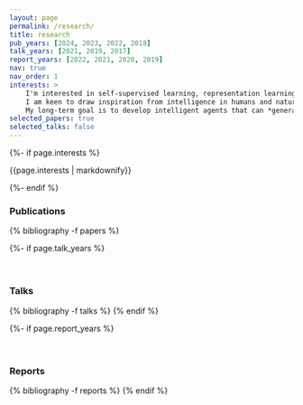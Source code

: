 ```yaml
---
layout: page
permalink: /research/
title: research
pub_years: [2024, 2023, 2022, 2018]
talk_years: [2021, 2019, 2017]
report_years: [2022, 2021, 2020, 2019]
nav: true
nav_order: 1
interests: >
    I'm interested in self-supervised learning, representation learning, curiosity-based exploration, and leveraging internet-scale models and data.
    I am keen to draw inspiration from intelligence in humans and nature---especially as a goal-post rather than a blueprint.
    My long-term goal is to develop intelligent agents that can *generalize* and *continually adapt* as robustly and efficiently as humans do, allowing them to be *safely* deployed in the real world.
selected_papers: true
selected_talks: false
---
```

<div class="publications">

{%- if page.interests %}
    <p>{{page.interests | markdownify}}</p>
{%- endif %}


<h3>Publications</h3>
{% bibliography -f papers %}

{%- if page.talk_years %}
    <br><br><br>
    <h3>Talks</h3>
    {% bibliography -f talks %}
{% endif %}

{%- if page.report_years %}
    <br><br><br>
    <h3>Reports</h3>
    {% bibliography -f reports %}
{% endif %}

</div>
